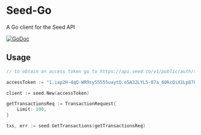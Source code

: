 # Seed-Go
A Go client for the Seed API

[![GoDoc](http://img.shields.io/badge/go-documentation-blue.svg?style=flat-square)](http://godoc.org/github.com/seedco/seed-go)

## Usage

```go
// to obtain an access token go to https://api.seed.co/v1/public/auth/token in a browser and enter in your seed username/password

accessToken := "1.iap2H-4qQ-WR9sy55555uaytQ.o5A32LYL5-87a_60kcQiX1Lp878GVbx8xfVvTfp5tpc.orsHbAqao-5KfsH8SdglQFltK7Ii8ktL7xo8tls3HAB"

client := seed.New(accessToken)

getTransactionsReq := TransactionRequest{
	Limit: 100,
}

txs, err := seed.GetTransactions(getTransactionsReq)
```
